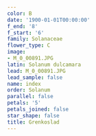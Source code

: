 ```yaml
---
color: B
date: '1900-01-01T00:00:00'
f_end: '8'
f_start: '6'
family: Solanaceae
flower_type: C
image:
- M_0_00891.JPG
latin: Solanum dulcamara
lead: M_0_00891.JPG
lead_sample: false
name: index
order: Solanum
parallel: false
petals: '5'
petals_joined: false
star_shape: false
title: Grenkoslad
---
```


